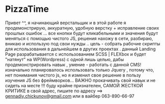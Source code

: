 # PizzaTime
Привет ^^, я начинающий верстальщик и в этой работе я продемонстрирую, аккуратную, удобную верстку + исправление своих прошлых ошибок ...
все кнопки будут кликабельными и значения будут меняться с помощью чистого JS, решения нахожу в сети, разбираю, вникаю и использую под свои нужды
.. цель - собрать рабочие скрипты для использования в дальнейшем в других проектах .
данный Landing Page разрабатывается с использованием SCSS | FLEXbox и будет "натянут" на WP(Wordpress) с одной лишь целью, дабы продемонстрировать навык , умение - работать с данной CMS! 
изначально планировалось использовать только Jquery , потому что, нет понимания чистого js, но я изменил свое решение в пользу изучения JS без фреймворков... ВАЖНО прокачивать свой навык и не сидеть на месте !!! 
буду крайне признателен, САМОЙ ЖЕСТКОЙ КРИТИКЕ в свой адрес, пишите по адресу ==> gennadiy.chickunov@gmail.com или в вайбер 063-890-66-97


